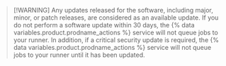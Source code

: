 >[!WARNING] Any updates released for the software, including major, minor, or patch releases, are considered as an available update. If you do not perform a software update within 30 days, the {% data variables.product.prodname_actions %} service will not queue jobs to your runner. In addition, if a critical security update is required, the {% data variables.product.prodname_actions %} service will not queue jobs to your runner until it has been updated.
